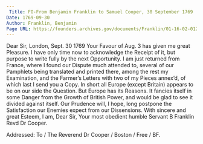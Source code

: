 ```yaml
---
 Title: FO-From Benjamin Franklin to Samuel Cooper, 30 September 1769
Date: 1769-09-30
Author: Franklin, Benjamin
Page URL: https://founders.archives.gov/documents/Franklin/01-16-02-0122
---
```


Dear Sir,
London, Sept. 30 1769
Your Favour of Aug. 3 has given me great Pleasure. I have only time now to acknowledge the Receipt of it, but purpose to write fully by the next Opportunity. I am just returned from France, where I found our Dispute much attended to, several of our Pamphlets being translated and printed there, among the rest my Examination, and the Farmer’s Letters with two of my Pieces annex’d, of which last I send you a Copy. In short all Europe (except Britain) appears to be on our side the Question. But Europe has its Reasons. It fancies itself in some Danger from the Growth of British Power, and would be glad to see it divided against itself. Our Prudence will, I hope, long postpone the Satisfaction our Enemies expect from our Dissensions. With sincere and great Esteem, I am, Dear Sir, Your most obedient humble Servant
B Franklin
Revd Dr Cooper.
 
Addressed: To / The Reverend Dr Cooper / Boston / Free / BF.

